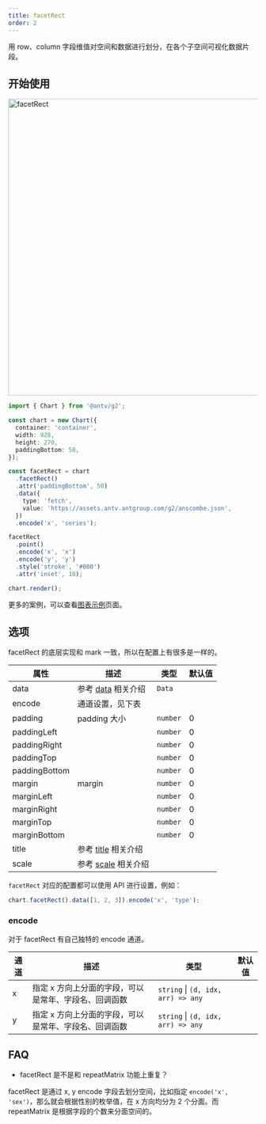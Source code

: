 ```yaml
---
title: facetRect
order: 2
---
```


用 row、column 字段维值对空间和数据进行划分，在各个子空间可视化数据片段。

## 开始使用

<img alt="facetRect" src="https://mdn.alipayobjects.com/mdn/huamei_qa8qxu/afts/img/A*duq8TrR0LxcAAAAAAAAAAAAADmJ7AQ" width="600" />

```ts
import { Chart } from '@antv/g2';

const chart = new Chart({
  container: 'container',
  width: 928,
  height: 270,
  paddingBottom: 50,
});

const facetRect = chart
  .facetRect()
  .attr('paddingBottom', 50)
  .data({
    type: 'fetch',
    value: 'https://assets.antv.antgroup.com/g2/anscombe.json',
  })
  .encode('x', 'series');

facetRect
  .point()
  .encode('x', 'x')
  .encode('y', 'y')
  .style('stroke', '#000')
  .attr('inset', 10);

chart.render();
```

更多的案例，可以查看[图表示例](/examples)页面。

## 选项

facetRect 的底层实现和 mark 一致，所以在配置上有很多是一样的。

| 属性          | 描述                                               | 类型     | 默认值 |
| ------------- | -------------------------------------------------- | -------- | ------ |
| data          | 参考 [data](/manual/core/data/overview) 相关介绍   | `Data`   |        |
| encode        | 通道设置，见下表                                   |          |        |
| padding       | padding 大小                                       | `number` | 0      |
| paddingLeft   |                                                    | `number` | 0      |
| paddingRight  |                                                    | `number` | 0      |
| paddingTop    |                                                    | `number` | 0      |
| paddingBottom |                                                    | `number` | 0      |
| margin        | margin                                             | `number` | 0      |
| marginLeft    |                                                    | `number` | 0      |
| marginRight   |                                                    | `number` | 0      |
| marginTop     |                                                    | `number` | 0      |
| marginBottom  |                                                    | `number` | 0      |
| title         | 参考 [title](/manual/component/title) 相关介绍     |          |        |
| scale         | 参考 [scale](/manual/core/scale/overview) 相关介绍 |          |        |

`facetRect` 对应的配置都可以使用 API 进行设置，例如：

```ts
chart.facetRect().data([1, 2, 3]).encode('x', 'type');
```

### encode

对于 facetRect 有自己独特的 encode 通道。

| 通道 | 描述                                                  | 类型                               | 默认值 |
| ---- | ----------------------------------------------------- | ---------------------------------- | ------ |
| x    | 指定 x 方向上分面的字段，可以是常年、字段名、回调函数 | `string` \| `(d, idx, arr) => any` |        |
| y    | 指定 x 方向上分面的字段，可以是常年、字段名、回调函数 | `string` \| `(d, idx, arr) => any` |        |

## FAQ

- facetRect 是不是和 repeatMatrix 功能上重复？

facetRect 是通过 x, y encode 字段去划分空间，比如指定 `encode('x', 'sex')`，那么就会根据性别的枚举值，在 x 方向均分为 2 个分面。而 repeatMatrix 是根据字段的个数来分面空间的。

